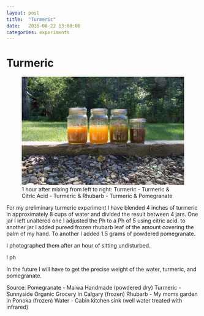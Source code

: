 ```yaml
---
layout: post
title:  "Turmeric"
date:   2016-08-22 13:00:00
categories: experiments
---
```

# Turmeric 


<figure>
  <img src="../photos/turmeric-rhubarb-citric-pomegranate.jpg">
  <figcaption>1 hour after mixing from left to right: Turmeric - Turmeric & Citric Acid - Turmeric & Rhubarb - Turmeric & Pomegranate</figcaption>
</figure>

For my preliminary turmeric experiment I have blended 4 inches of turmeric in approximately 8 cups of water and divided the result between 4 jars. One jar I left unaltered one I adjusted the Ph to a Ph of 5 using citric acid. to another jar I added pureed frozen rhubarb leaf of the amount covering the palm of my hand. To another I added 1.5 grams of powdered pomegranate.

I photographed them after an hour of sitting undisturbed.

I ph

In the future I will have to get the precise weight of the water, turmeric, and pomegranate.


Source:
Pomegranate - Maiwa Handmade (powdered dry)
Turmeric - Sunnyside Organic Grocery in Calgary (frozen)
Rhubarb - My moms garden in Ponoka (frozen)
Water - Cabin kitchen sink (well water treated with infrared)



